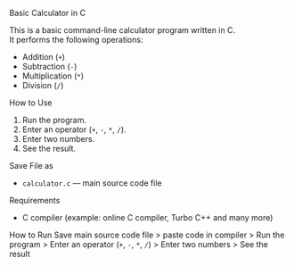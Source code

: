 Basic Calculator in C

This is a basic command-line calculator program written in C.  
It performs the following operations:
- Addition (`+`)
- Subtraction (`-`)
- Multiplication (`*`)
- Division (`/`)

How to Use
1. Run the program.
2. Enter an operator (`+`, `-`, `*`, `/`).
3. Enter two numbers.
4. See the result.

Save File as
- `calculator.c` — main source code file

Requirements
- C compiler (example: online C compiler, Turbo C++ and many more)

How to Run
Save main source code file > paste code in compiler > Run the program > Enter an operator (`+`, `-`, `*`, `/`) > Enter two numbers > See the result

